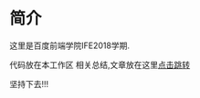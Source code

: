 # 简介
这里是百度前端学院IFE2018学期.

代码放在本工作区
相关总结,文章放在这里[点击跳转](https://github.com/ZTYZZ/blog/tree/master/web-learn)

坚持下去!!!
